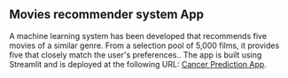 ## Movies recommender system App

A machine learning system has been developed that recommends five movies of a similar genre. From a selection pool of 5,000 films, it provides five that closely match the user's preferences.. The app is built using Streamlit and is deployed at the following URL: [Cancer Prediction App](https://shivam-krmoviercsystem.streamlit.app/).
